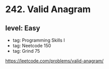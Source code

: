 # 242. Valid Anagram
## level: Easy

- tag: Programming Skills I
- tag: Neetcode 150
- tag: Grind 75

https://leetcode.com/problems/valid-anagram/
